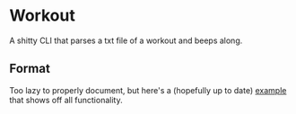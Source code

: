 # Workout
A shitty CLI that parses a txt file of a workout and beeps along.

## Format
Too lazy to properly document, but here's a (hopefully up to date) [example](./workouts/example.txt) that shows off all functionality.
